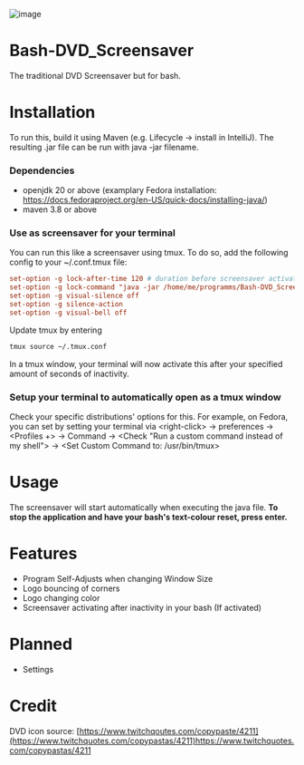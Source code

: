 ![image](https://github.com/Jacinto-S/Bash-DVD_Screensaver/assets/122536229/a36de062-446c-470c-b2b5-e38dc474bc42)

# Bash-DVD_Screensaver
The traditional DVD Screensaver but for bash.


# Installation
To run this, build it using Maven (e.g. Lifecycle -> install in IntelliJ).
The resulting .jar file can be run with java -jar filename.

### Dependencies
- openjdk 20 or above (examplary Fedora installation: https://docs.fedoraproject.org/en-US/quick-docs/installing-java/)
- maven 3.8 or above

### Use as screensaver for your terminal
You can run this like a screensaver using tmux.
To do so, add the following config to your ~/.conf.tmux file:
```conf
set-option -g lock-after-time 120 # duration before screensaver activates in seconds
set-option -g lock-command "java -jar /home/me/programms/Bash-DVD_Screensaver.jar" # Replace with your path
set-option -g visual-silence off
set-option -g silence-action
set-option -g visual-bell off
```
Update tmux by entering
```bash
tmux source ~/.tmux.conf
```
In a tmux window, your terminal will now activate this after your specified amount of seconds of inactivity.

### Setup your terminal to automatically open as a tmux window
Check your specific distributions' options for this. For example, on Fedora, you can set by setting your terminal via \<right-click> -> preferences -> <Profiles +> -> Command -> \<Check "Run a custom command instead of my shell"> -> \<Set Custom Command to: /usr/bin/tmux>

# Usage
The screensaver will start automatically when executing the java file. 
**To stop the application and have your bash's text-colour reset, press enter.**

# Features
- Program Self-Adjusts when changing Window Size
- Logo bouncing of corners
- Logo changing color
- Screensaver activating after inactivity in your bash (If activated)


# Planned
- Settings

# Credit
DVD icon source: [https://www.twitchqoutes.com/copypaste/4211](https://www.twitchquotes.com/copypastas/4211)https://www.twitchquotes.com/copypastas/4211
